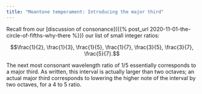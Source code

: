 ```yaml
---
title: "Meantone temperament: Introducing the major third"
---
```


Recall from our [discussion of consonance]({{% post_url 2020-11-01-the-circle-of-fifths-why-there %}}) our list of small integer ratios:

$$\frac{1}{2}, \frac{1}{3}, \frac{1}{5}, \frac{1}{7}, \frac{3}{5}, \frac{3}{7}, \frac{5}{7}.$$

The next most consonant wavelength ratio of 1/5 essentially corresponds to a major third. As written, this interval is actually larger than two octaves; an actual major third corresponds to lowering the higher note of the interval by two octaves, for a 4 to 5 ratio.

